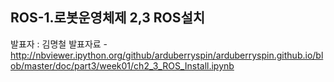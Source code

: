## ROS-1.로봇운영체제 2,3 ROS설치
발표자 : 김명철
발표자료 - http://nbviewer.ipython.org/github/arduberryspin/arduberryspin.github.io/blob/master/doc/part3/week01/ch2_3_ROS_Install.ipynb
